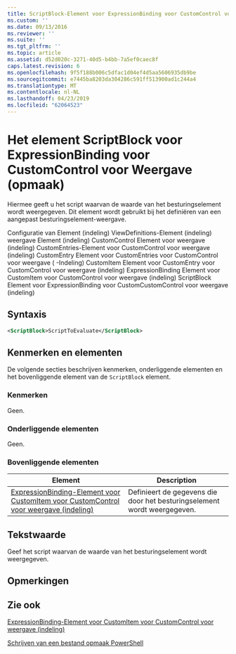 ```yaml
---
title: ScriptBlock-Element voor ExpressionBinding voor CustomControl voor weergave (indeling) | Microsoft Docs
ms.custom: ''
ms.date: 09/13/2016
ms.reviewer: ''
ms.suite: ''
ms.tgt_pltfrm: ''
ms.topic: article
ms.assetid: d52d020c-3271-40d5-b4bb-7a5ef0caec8f
caps.latest.revision: 6
ms.openlocfilehash: 9f5f188b006c5dfac1d04ef4d5aa5606935db9be
ms.sourcegitcommit: e7445ba8203da304286c591ff513900ad1c244a4
ms.translationtype: MT
ms.contentlocale: nl-NL
ms.lasthandoff: 04/23/2019
ms.locfileid: "62064523"
---
```

# <a name="scriptblock-element-for-expressionbinding-for-customcontrol-for-view-format"></a>Het element ScriptBlock voor ExpressionBinding voor CustomControl voor Weergave (opmaak)

Hiermee geeft u het script waarvan de waarde van het besturingselement wordt weergegeven. Dit element wordt gebruikt bij het definiëren van een aangepast besturingselement-weergave.

Configuratie van Element (indeling) ViewDefinitions-Element (indeling) weergave Element (indeling) CustomControl Element voor weergave (indeling) CustomEntries-Element voor CustomControl voor weergave (indeling) CustomEntry Element voor CustomEntries voor CustomControl voor weergave ( -Indeling) CustomItem Element voor CustomEntry voor CustomControl voor weergave (indeling) ExpressionBinding Element voor CustomItem voor CustomControl voor weergave (indeling) ScriptBlock Element voor ExpressionBinding voor CustomCustomControl voor weergave (indeling)

## <a name="syntax"></a>Syntaxis

```xml
<ScriptBlock>ScriptToEvaluate</ScriptBlock>
```

## <a name="attributes-and-elements"></a>Kenmerken en elementen

De volgende secties beschrijven kenmerken, onderliggende elementen en het bovenliggende element van de `ScriptBlock` element.

### <a name="attributes"></a>Kenmerken

Geen.

### <a name="child-elements"></a>Onderliggende elementen

Geen.

### <a name="parent-elements"></a>Bovenliggende elementen

|Element|Description|
|-------------|-----------------|
|[ExpressionBinding-Element voor CustomItem voor CustomControl voor weergave (indeling)](./expressionbinding-element-for-customitem-for-customcontrol-for-view-format.md)|Definieert de gegevens die door het besturingselement wordt weergegeven.|

## <a name="text-value"></a>Tekstwaarde

Geef het script waarvan de waarde van het besturingselement wordt weergegeven.

## <a name="remarks"></a>Opmerkingen

## <a name="see-also"></a>Zie ook

[ExpressionBinding-Element voor CustomItem voor CustomControl voor weergave (indeling)](./expressionbinding-element-for-customitem-for-customcontrol-for-view-format.md)

[Schrijven van een bestand opmaak PowerShell](./writing-a-powershell-formatting-file.md)
